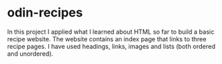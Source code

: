 # odin-recipes
In this project I applied what I learned about HTML so far to build a basic recipe website. 
The website contains an index page that links to three recipe pages. 
I have used headings, links, images and lists (both ordered and unordered). 
